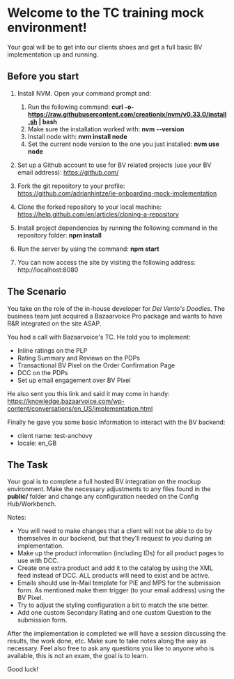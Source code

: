 # Welcome to the TC training mock environment!

Your goal will be to get into our clients shoes and get a full basic BV implementation up and running.

## Before you start

1. Install NVM. Open your command prompt and:
   1. Run the following command: **curl -o- https://raw.githubusercontent.com/creationix/nvm/v0.33.0/install.sh | bash**
   2. Make sure the installation worked with: **nvm --version**
   3. Install node with: **nvm install node**
   4. Set the current node version to the one you just installed: **nvm use node**

2. Set up a Github account to use for BV related projects (use your BV email address): https://github.com/

3. Fork the git repository to your profile: https://github.com/adrianhintze/ie-onboarding-mock-implementation

4. Clone the forked repository to your local machine: https://help.github.com/en/articles/cloning-a-repository

5. Install project dependencies by running the following command in the repository folder: **npm install**

6. Run the server by using the command: **npm start**

7. You can now access the site by visiting the following address: http://localhost:8080


## The Scenario

You take on the role of the in-house developer for *Del Vento's Doodles*.
The business team just acquired a Bazaarvoice Pro package and wants to have R&R integrated on the site ASAP.

You had a call with Bazaarvoice's TC. He told you to implement:

* Inline ratings on the PLP
* Rating Summary and Reviews on the PDPs
* Transactional BV Pixel on the Order Confirmation Page
* DCC on the PDPs
* Set up email engagement over BV Pixel

He also sent you this link and said it may come in handy: https://knowledge.bazaarvoice.com/wp-content/conversations/en_US/implementation.html

Finally he gave you some basic information to interact with the BV backend:

* client name: test-anchovy
* locale: en_GB


## The Task

Your goal is to complete a full hosted BV integration on the mockup environment. Make the necessary adjustments to any files found in the **public/** folder and change any configuration needed on the Config Hub/Workbench.

Notes:
* You will need to make changes that a client will not be able to do by themselves in our backend, but that they'll request to you during an implementation.
* Make up the product information (including IDs) for all product pages to use with DCC.
* Create one extra product and add it to the catalog by using the XML feed instead of DCC. ALL products will need to exist and be active.
* Emails should use In-Mail template for PIE and MPS for the submission form. As mentioned make them trigger (to your email address) using the BV Pixel.
* Try to adjust the styling configuration a bit to match the site better.
* Add one custom Secondary Rating and one custom Question to the submission form.


After the implementation is completed we will have a session discussing the results, the work done, etc. Make sure to take notes along the way as necessary. Feel also free to ask any questions you like to anyone who is available, this is not an exam, the goal is to learn.

Good luck!
